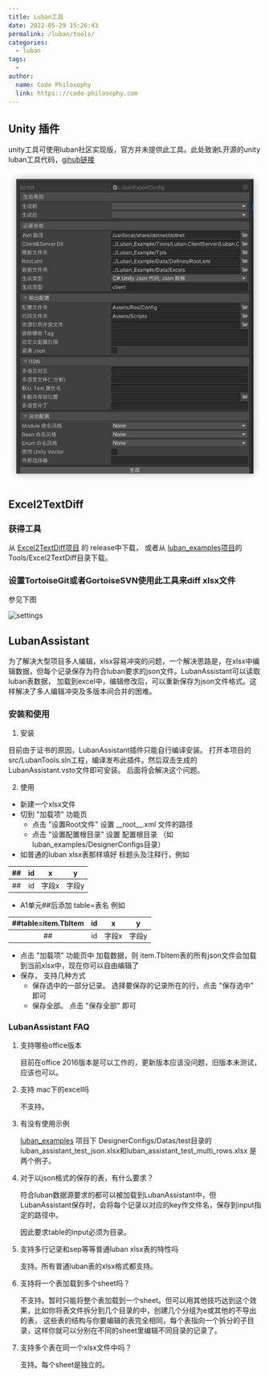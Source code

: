 ```yaml
---
title: Luban工具
date: 2022-05-29 15:26:43
permalink: /luban/tools/
categories:
  - luban
tags:
  - 
author: 
  name: Code Philosophy
  link: https:://code-philosophy.com
---
```


## Unity 插件

unity工具可使用luban社区实现版，官方并未提供此工具。此处致谢L开源的unity luban工具代码，[gihub链接](https://github.com/LiuOcean/Luban_Unity_GUI)

![GUI](/img/luban/GUI_Display.png)

## Excel2TextDiff

### 获得工具

从 [Excel2TextDiff项目](https://github.com/focus-creative-games/Excel2TextDiff) 的 release中下载，
或者从 [luban_examples项目](https://github.com/focus-creative-games/luban_examples)的Tools/Excel2TextDiff目录下载。

### 设置TortoiseGit或者GortoiseSVN使用此工具来diff xlsx文件
参见下图

![settings](https://github.com/focus-creative-games/luban_examples/raw/main/docs/images/a_1.jpg)


## LubanAssistant
为了解决大型项目多人编辑，xlsx容易冲突的问题，一个解决思路是，在xlsx中编辑数据，但每个记录保存为符合luban要求的json文件。LubanAssistant可以读取luban表数据，
加载到excel中，编辑修改后，可以重新保存为json文件格式。这样解决了多人编辑冲突及多版本间合并的困难。

### 安装和使用
1. 安装

目前由于证书的原因，LubanAssistant插件只能自行编译安装。 打开本项目的src/LubanTools.sln工程，编译发布此插件。然后双击生成的LubanAssistant.vsto文件即可安装。
后面将会解决这个问题。

2. 使用
- 新建一个xlsx文件
- 切到 "加载项" 功能页
   - 点击 "设置Root文件" 设置 \_\_root\_\_.xml 文件的路径
   - 点击 "设置配置根目录" 设置  配置根目录 （如luban_examples/DesignerConfigs目录）
- 如普通的luban xlsx表那样填好 标题头及注释行，例如

|##| id | x | y|
|:-:|:-:|:-:|:-:|
|##|id|字段x|字段y|
- A1单元##后添加 table=表名 例如

|##table=item.TbItem| id | x | y|
|:-:|:-:|:-:|:-:|
|##|id|字段x|字段y|

- 点击 "加载项" 功能页中  加载数据，则 item.TbItem表的所有json文件会加载到当前xlsx中，现在你可以自由编辑了
- 保存， 支持几种方式
   - 保存选中的一部分记录。 选择要保存的记录所在的行，点击 "保存选中" 即可
   - 保存全部。 点击 "保存全部" 即可

### LubanAssistant FAQ
1. 支持哪些office版本

   目前在office 2016版本是可以工作的，更新版本应该没问题，旧版本未测试，应该也可以。

2. 支持 mac下的excel吗

   不支持。

3. 有没有使用示例

   [luban_examples](https://github.com/focus-creative-games/luban_examples) 项目下 DesignerConfigs/Datas/test目录的 luban_assistant_test_json.xlsx和luban_assistant_test_multi_rows.xlsx 是两个例子。

4. 对于以json格式的保存的表，有什么要求？

   符合luban数据源要求的都可以被加载到LubanAssistant中，但LubanAssistant保存时，会将每个记录以对应的key作文件名，保存到input指定的路径中。

   因此要求table的input必须为目录。

5. 支持多行记录和sep等等普通luban xlsx表的特性吗

   支持。所有普通luban表的xlsx格式都支持。

6. 支持将一个表加载到多个sheet吗？

   不支持。暂时只能将整个表加载到一个sheet。但可以用其他技巧达到这个效果，比如你将表文件拆分到几个目录的中，创建几个分组为e或其他的不导出的表，
   这些表的结构与你要编辑的表完全相同，每个表指向一个拆分的子目录，这样你就可以分别在不同的sheet里编辑不同目录的记录了。

7. 支持多个表在同一个xlsx文件中吗？

   支持。每个sheet是独立的。

